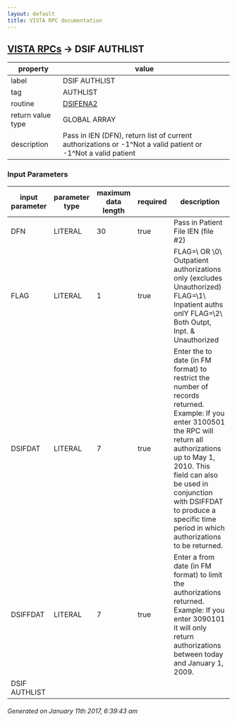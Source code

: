 ```yaml
---
layout: default
title: VISTA RPC documentation
---
```




## [VISTA RPCs](TableOfContent.md) &#8594; DSIF AUTHLIST 

 property | value 
--- | --- 
 label | DSIF AUTHLIST
 tag | AUTHLIST
 routine | [DSIFENA2](http://code.osehra.org/dox/Routine_DSIFENA2_source.html)
 return value type | GLOBAL ARRAY
 description | Pass in IEN (DFN), return list of current authorizations or -1^Not a valid patient or -1^Not a valid patient

### Input Parameters

| input parameter | parameter type | maximum data length | required | description | 
| --- | --- | --- | --- | --- | 
| DFN | LITERAL | 30 | true | Pass in Patient File IEN (file #2)  | 
| FLAG | LITERAL | 1 | true |     FLAG=\\ OR \0\ Outpatient authorizations only (excludes Unauthorized)    FLAG=\1\ Inpatient auths onlY    FLAG=\2\ Both Outpt, Inpt. & Unauthorized | 
| DSIFDAT | LITERAL | 7 | true |   Enter the to date (in FM format) to restrict the number of records  returned.    Example: If you enter 3100501 the RPC will return all authorizations up  to May 1, 2010.    This field can also be used in conjunction with DSIFFDAT to produce a  specific time period in which authorizations to be returned. | 
| DSIFFDAT | LITERAL | 7 | true |  Enter a from date (in FM format) to limit the authorizations returned.    Example: If you enter 3090101 it will only return authorizations between  today and January 1, 2009. | 
| DSIF AUTHLIST |  |  |  |  | 




 ###### Generated on January 11th 2017, 6:39:43 am